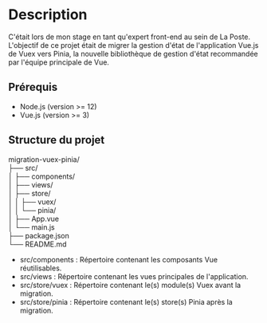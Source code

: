 # Description

C'était lors de mon stage en tant qu'expert front-end au sein de La Poste. L'objectif de ce projet était de migrer la gestion d'état de l'application Vue.js de Vuex vers Pinia, la nouvelle bibliothèque de gestion d'état recommandée par l'équipe principale de Vue.

## Prérequis

- Node.js (version >= 12)
- Vue.js (version >= 3)

## Structure du projet

migration-vuex-pinia/\
├── src/\
│   ├── components/ \
│   ├── views/ \
│   ├── store/ \
│   │   ├── vuex/ \
│   │   └── pinia/ \
│   ├── App.vue \
│   └── main.js \
├── package.json \
└── README.md 

- src/components : Répertoire contenant les composants Vue réutilisables.
- src/views : Répertoire contenant les vues principales de l'application.
- src/store/vuex : Répertoire contenant le(s) module(s) Vuex avant la migration.
- src/store/pinia : Répertoire contenant le(s) store(s) Pinia après la migration.



  
